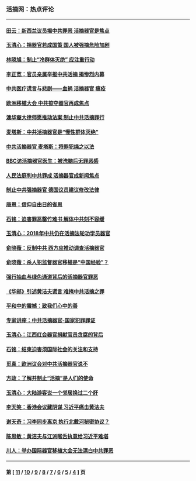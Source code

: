 ### 活摘网：热点评论
---
#### [田云：新西兰议员揭中共罪恶 活摘器官是焦点](../../pages/nf5879/n13070629.md?07130430) 
#### [玉清心：捐器官若成国策 国人被强摘危险加剧](../../pages/nf5879/n12802713.md?07130430) 
#### [林晓旭：制止“冷群体灭绝” 应注重行动](../../pages/nf5879/n12779736.md?07130430) 
#### [李正宽：官员亲属举报中共活摘 揭惨烈内幕](../../pages/nf5879/n12684490.md?07130430) 
#### [中共医疗谎言与悲剧——血祸 活摘器官 瘟疫](../../pages/nf5879/n12372103.md?07130430) 
#### [欧洲移植大会 中共掠夺器官再成焦点](../../pages/nf5879/n11538883.md?07130430) 
#### [澳华裔大律师愿推动法案 制止中共活摘罪行](../../pages/nf5879/n11377039.md?07130430) 
#### [麦塔斯：中共活摘器官是“慢性群体灭绝”](../../pages/nf5879/n11350529.md?07130430) 
#### [中共活摘器官 麦塔斯：将罪犯绳之以法](../../pages/nf5879/n11347973.md?07130430) 
#### [BBC访活摘器官医生：被洗脑后无罪恶感](../../pages/nf5879/n11335935.md?07130430) 
#### [人民法庭判中共罪成 活摘器官成新闻焦点](../../pages/nf5879/n11331578.md?07130430) 
#### [制止中共强摘器官 德国议员建议修改法律](../../pages/nf5879/n11249451.md?07130430) 
#### [唐恩：信仰自由日的省思](../../pages/nf5879/n11003525.md?07130430) 
#### [石铭：迫害罪恶罄竹难书  解体中共刻不容缓](../../pages/nf5879/n10942855.md?07130430) 
#### [玉清心：2018年中共仍在活摘法轮功学员器官](../../pages/nf5879/n10914646.md?07130430) 
#### [俞晓薇：反制中共 西方应推动调查活摘器官](../../pages/nf5879/n10794671.md?07130430) 
#### [俞晓薇：杀人犯监督器官移植是“中国经验”？](../../pages/nf5879/n10466427.md?07130430) 
#### [强行抽血与绿色通道背后的活摘器官罪恶](../../pages/nf5879/n10004708.md?07130430) 
#### [《华邮》引述黄洁夫谎言 难掩中共活摘之罪](../../pages/nf5879/n9642309.md?07130430) 
#### [平和中的震撼：致我们心中的善](../../pages/nf5879/n9021123.md?07130430) 
#### [专家讲座：中共活摘器官-国家犯罪罪证](../../pages/nf5879/n8828153.md?07130430) 
#### [玉清心：江西红会器官捐献官员贪腐的背后](../../pages/nf5879/n8522122.md?07130430) 
#### [石铭：结束迫害须国际社会的关注和支持](../../pages/nf5879/n8443497.md?07130430) 
#### [觅真：欧洲议会对中共活摘器官说不](../../pages/nf5879/n8337486.md?07130430) 
#### [方政：了解并制止“活摘”是人们的使命](../../pages/nf5879/n8329214.md?07130430) 
#### [玉清心：大陆游客说一个邻居换过二个肝](../../pages/nf5879/n8291404.md?07130430) 
#### [李天笑：香港会议藏阴谋 习近平痛击黄洁夫](../../pages/nf5879/n8241459.md?07130430) 
#### [谢天奇：习李同步离京 执行北戴河秘密协议？](../../pages/nf5879/n8230418.md?07130430) 
#### [陈思敏：黄洁夫与江派喉舌执意给习近平难堪](../../pages/nf5879/n8222166.md?07130430) 
#### [川人：举办国际器官移植大会无法漂白中共罪恶](../../pages/nf5879/n8221121.md?07130430) 

---
#### 第 [ [11](./11.md?07130430) / [10](./10.md?07130430) / [9](./9.md?07130430) / [8](./8.md?07130430) / [7](./7.md?07130430) / [6](./6.md?07130430) / [5](./5.md?07130430) / [4](./4.md?07130430) ] 页
